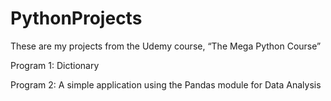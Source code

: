 # PythonProjects

These are my projects from the Udemy course, “The Mega Python Course”

Program 1: Dictionary

Program 2: A simple application using the Pandas module for Data Analysis
